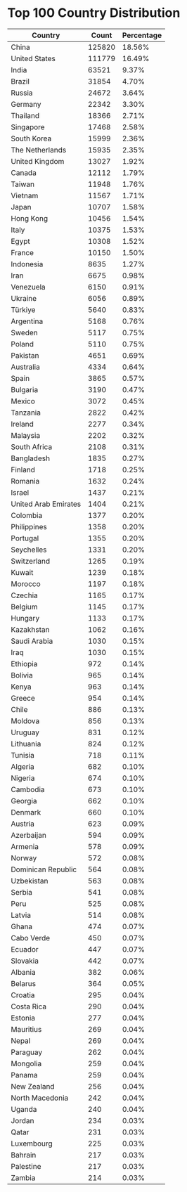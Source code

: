 # Top 100 Country Distribution
| Country | Count | Percentage |
|----|----|----|
| China | 125820 | 18.56% |
| United States | 111779 | 16.49% |
| India | 63521 | 9.37% |
| Brazil | 31854 | 4.70% |
| Russia | 24672 | 3.64% |
| Germany | 22342 | 3.30% |
| Thailand | 18366 | 2.71% |
| Singapore | 17468 | 2.58% |
| South Korea | 15999 | 2.36% |
| The Netherlands | 15935 | 2.35% |
| United Kingdom | 13027 | 1.92% |
| Canada | 12112 | 1.79% |
| Taiwan | 11948 | 1.76% |
| Vietnam | 11567 | 1.71% |
| Japan | 10707 | 1.58% |
| Hong Kong | 10456 | 1.54% |
| Italy | 10375 | 1.53% |
| Egypt | 10308 | 1.52% |
| France | 10150 | 1.50% |
| Indonesia | 8635 | 1.27% |
| Iran | 6675 | 0.98% |
| Venezuela | 6150 | 0.91% |
| Ukraine | 6056 | 0.89% |
| Türkiye | 5640 | 0.83% |
| Argentina | 5168 | 0.76% |
| Sweden | 5117 | 0.75% |
| Poland | 5110 | 0.75% |
| Pakistan | 4651 | 0.69% |
| Australia | 4334 | 0.64% |
| Spain | 3865 | 0.57% |
| Bulgaria | 3190 | 0.47% |
| Mexico | 3072 | 0.45% |
| Tanzania | 2822 | 0.42% |
| Ireland | 2277 | 0.34% |
| Malaysia | 2202 | 0.32% |
| South Africa | 2108 | 0.31% |
| Bangladesh | 1835 | 0.27% |
| Finland | 1718 | 0.25% |
| Romania | 1632 | 0.24% |
| Israel | 1437 | 0.21% |
| United Arab Emirates | 1404 | 0.21% |
| Colombia | 1377 | 0.20% |
| Philippines | 1358 | 0.20% |
| Portugal | 1355 | 0.20% |
| Seychelles | 1331 | 0.20% |
| Switzerland | 1265 | 0.19% |
| Kuwait | 1239 | 0.18% |
| Morocco | 1197 | 0.18% |
| Czechia | 1165 | 0.17% |
| Belgium | 1145 | 0.17% |
| Hungary | 1133 | 0.17% |
| Kazakhstan | 1062 | 0.16% |
| Saudi Arabia | 1030 | 0.15% |
| Iraq | 1030 | 0.15% |
| Ethiopia | 972 | 0.14% |
| Bolivia | 965 | 0.14% |
| Kenya | 963 | 0.14% |
| Greece | 954 | 0.14% |
| Chile | 886 | 0.13% |
| Moldova | 856 | 0.13% |
| Uruguay | 831 | 0.12% |
| Lithuania | 824 | 0.12% |
| Tunisia | 718 | 0.11% |
| Algeria | 682 | 0.10% |
| Nigeria | 674 | 0.10% |
| Cambodia | 673 | 0.10% |
| Georgia | 662 | 0.10% |
| Denmark | 660 | 0.10% |
| Austria | 623 | 0.09% |
| Azerbaijan | 594 | 0.09% |
| Armenia | 578 | 0.09% |
| Norway | 572 | 0.08% |
| Dominican Republic | 564 | 0.08% |
| Uzbekistan | 563 | 0.08% |
| Serbia | 541 | 0.08% |
| Peru | 525 | 0.08% |
| Latvia | 514 | 0.08% |
| Ghana | 474 | 0.07% |
| Cabo Verde | 450 | 0.07% |
| Ecuador | 447 | 0.07% |
| Slovakia | 442 | 0.07% |
| Albania | 382 | 0.06% |
| Belarus | 364 | 0.05% |
| Croatia | 295 | 0.04% |
| Costa Rica | 290 | 0.04% |
| Estonia | 277 | 0.04% |
| Mauritius | 269 | 0.04% |
| Nepal | 269 | 0.04% |
| Paraguay | 262 | 0.04% |
| Mongolia | 259 | 0.04% |
| Panama | 259 | 0.04% |
| New Zealand | 256 | 0.04% |
| North Macedonia | 242 | 0.04% |
| Uganda | 240 | 0.04% |
| Jordan | 234 | 0.03% |
| Qatar | 231 | 0.03% |
| Luxembourg | 225 | 0.03% |
| Bahrain | 217 | 0.03% |
| Palestine | 217 | 0.03% |
| Zambia | 214 | 0.03% |
